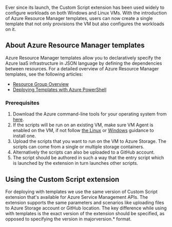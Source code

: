 Ever since its launch, the Custom Script extension has been used widely to configure workloads on both Windows and Linux VMs. With the introduction of Azure Resource Manager templates, users can now create a single template that not only provisions the VM but also configures the workloads on it.

## About Azure Resource Manager templates
Azure Resource Manager templates allow you to declaratively specify the Azure IaaS infrastructure in JSON language by defining the dependencies between resources. For a detailed overview of Azure Resource Manager templates, see the following articles:

* [Resource Group Overview](../articles/azure-resource-manager/resource-group-overview.md)
* [Deploying Templates with Azure PowerShell](../articles/virtual-machines/windows/ps-manage.md?toc=%2fvirtual-machines%2fwindows%2ftoc.json)

### Prerequisites
1. Download the Azure command-line tools for your operating system from [here](/downloads/).
2. If the scripts will be run on an existing VM, make sure VM Agent is enabled on the VM, if not follow [the Linux](../articles/virtual-machines/linux/classic/manage-extensions.md?toc=%2fvirtual-machines%2flinux%2fclassic%2ftoc.json) or [Windows](../articles/virtual-machines/windows/classic/manage-extensions.md?toc=%2fvirtual-machines%2fwindows%2fclassic%2ftoc.json) guidance to install one.
3. Upload the scripts that you want to run on the VM to Azure Storage. The scripts can come from a single or multiple storage containers.
4. Alternatively the scripts can also be uploaded to a GitHub account.
5. The script should be authored in such a way that the entry script which is launched by the extension in turn launches other scripts.

## Using the Custom Script extension
For deploying with templates we use the same version of Custom Script extension that's available for Azure Service Management APIs. The extension supports the same parameters and scenarios like uploading files to Azure Storage account or GitHub location. The key difference while using with templates is the exact version of the extension should be specified, as opposed to specifying the version in majorversion.* format.
